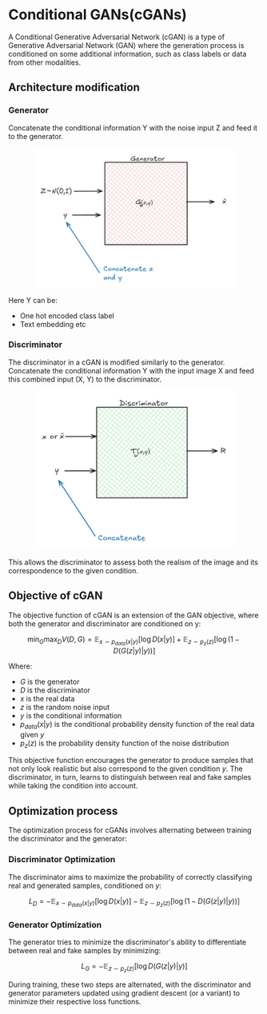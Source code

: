 # Conditional GANs(cGANs)

A Conditional Generative Adversarial Network (cGAN) is a type of Generative Adversarial Network (GAN) where the generation process is conditioned on some additional information, such as class labels or data from other modalities.

## Architecture modification

### Generator
Concatenate the conditional information Y with the noise input Z and feed it to the generator.

<div style="text-align: center;"><img src="13.jpg" alt="Image Description" width="400" height="auto"/></div>

Here Y can be:
- One hot encoded class label
- Text embedding etc

### Discriminator

The discriminator in a cGAN is modified similarly to the generator. Concatenate the conditional information Y with the input image X and feed this combined input (X, Y) to the discriminator.

<div style="text-align: center;"><img src="16.jpg" alt="Image Description" width="400" height="auto"/></div>

This allows the discriminator to assess both the realism of the image and its correspondence to the given condition.

## Objective of cGAN
The objective function of cGAN is an extension of the GAN objective, where both the generator and discriminator are conditioned on y:

$$
\min_G \max_D V(D,G) = \mathbb{E}_{x \sim p_{data}(x|y)}[\log D(x|y)] + \mathbb{E}_{z \sim p_z(z)}[\log(1 - D(G(z|y)|y))]
$$

Where:
- $G$ is the generator
- $D$ is the discriminator
- $x$ is the real data
- $z$ is the random noise input
- $y$ is the conditional information
- $p_{data}(x|y)$ is the conditional probability density function of the real data given $y$
- $p_z(z)$ is the probability density function of the noise distribution

This objective function encourages the generator to produce samples that not only look realistic but also correspond to the given condition $y$. The discriminator, in turn, learns to distinguish between real and fake samples while taking the condition into account.

## Optimization process
The optimization process for cGANs involves alternating between training the discriminator and the generator:

### Discriminator Optimization

The discriminator aims to maximize the probability of correctly classifying real and generated samples, conditioned on $y$:

$$
L_D = -\mathbb{E}_{x \sim p_{data}(x|y)}[\log D(x|y)] - \mathbb{E}_{z \sim p_z(z)}[\log(1 - D(G(z|y)|y))]
$$

### Generator Optimization

The generator tries to minimize the discriminator's ability to differentiate between real and fake samples by minimizing:

$$
L_G = -\mathbb{E}_{z \sim p_z(z)}[\log D(G(z|y)|y)]
$$

During training, these two steps are alternated, with the discriminator and generator parameters updated using gradient descent (or a variant) to minimize their respective loss functions.












